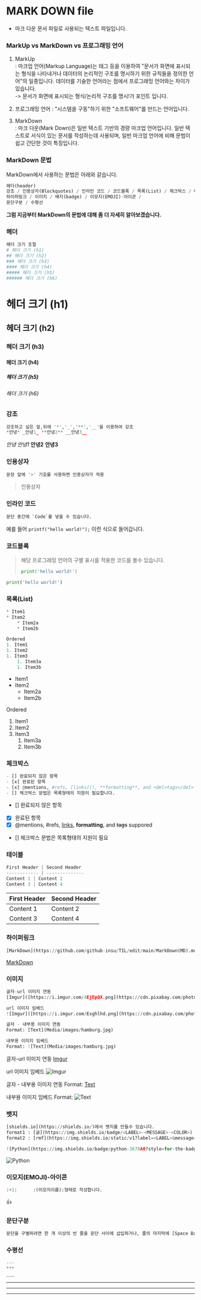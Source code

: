 # **MARK DOWN file**
- 마크 다운 문서 파일로 사용되는 텍스트 파일입니다.


### **MarkUp vs MarkDown vs 프로그래밍 언어**
1. MarkUp  
: 마크업 언어(Markup Language)는 태그 등을 이용하여 "문서가 화면에 표시되는 형식을 나타내거나 데이터의 논리적인 구조를 명시하기 위한 규칙들을 정의한 언어"의 일종입니다. 데이터를 기술한 언어라는 점에서 프로그래밍 언어와는 차이가 있습니다.  
-> 문서가 화면에 표시되는 형식/논리적 구조를 명시!가 포인트 입니다.  

2. 프로그래밍 언어 : "시스템을 구동"하기 위한 "소프트웨어"를 만드는 언어입니다.  

3. MarkDown  
: 마크 다운(Mark Down)은 일반 텍스트 기반의 경량 마크업 언어입니다. 일반 텍스트로 서식이 있는 문서를 작성하는데 사용되며, 일반 마크업 언어에 비해 문법이 쉽고 간단한 것이 특징입니다.


### **MarkDown 문법** 
MarkDown에서 사용하는 문법은 아래와 같습니다.
```python
헤더(header)
강조 / 인용상자(Blockquotes) / 인라인 코드 / 코드블록 / 목록(List) / 체크박스 / 테이블
하이퍼링크 / 이미지 / 배지(badge) / 이모지(EMOJI)-아이콘 /
문단구분 / 수평선
```

**그럼 지금부터 MarkDown의 문법에 대해 좀 더 자세히 알아보겠습니다.**

### **헤더**
```python
헤더 크기 조절  
# 헤더 크기 (h1)  
## 헤더 크기 (h2)  
### 헤더 크기 (h3)  
#### 헤더 크기 (h4)  
##### 헤더 크기 (h5)  
###### 헤더 크기 (h6)  
```

# 헤더 크기 (h1)  
## 헤더 크기 (h2)  
### 헤더 크기 (h3)  
#### 헤더 크기 (h4)  
##### 헤더 크기 (h5)  
###### 헤더 크기 (h6)  


### **강조**
```python
강조하고 싶은 앞,뒤에 '*','_','**','__'을 이용하여 강조
*안녕* _안녕1_ **안녕2** __안녕3__
```
*안녕* _안녕1_ **안녕2** __안녕3__


### **인용상자**
```python
문장 앞에 '>' 기호를 사용하면 인용상자가 적용
```
> 인용상자


### **인라인 코드**
```python
문단 중간에 `Code`를 넣을 수 있습니다.
```
예를 들어 `printf("hello world!");` 이런 식으로 들어갑니다.


### **코드블록**
> 해당 프로그래밍 언어의 구별 표시를 적용한 코드를 볼수 있습니다.
> ```python
> print('hello world!')
> ```
```python
print('hello world!')
```


### **목록(List)**
```python
* Item1
* Item2
    * Item2a
    * Item2b

Ordered
1. Item1
1. Item2
1. Item3
    1. Item3a
    1. Item3b
```
* Item1
* Item2
    * Item2a
    * Item2b

Ordered
1. Item1
1. Item2
1. Item3
    1. Item3a
    1. Item3b


### **체크박스**
```python
- [] 완료되지 않은 항목
- [x] 완료된 항목
- [x] @mentions, #refs, [links](), **formatting**, and <del>tags</del> suppored
- [] 체크박스 문법은 목록형태의 지원이 필요합니다.
```
- [] 완료되지 않은 항목
- [x] 완료된 항목
- [x] @mentions, #refs, [links](), **formatting**, and <del>tags</del> suppored
- [] 체크박스 문법은 목록형태의 지원이 필요


### **테이블**
```python
First Header | Second Header
------------ | --------------
Content 1 | Content 2
Content 3 | Content 4
```
First Header | Second Header
------------ | --------------
Content 1 | Content 2
Content 3 | Content 4


### **하이퍼링크**
```python
[MarkDown](https://github.com/github-insu/TIL/edit/main/MarkDown(MD).md)
```
[MarkDown](https://github.com/github-insu/TIL/edit/main/MarkDown(MD).md)


### **이미지**
```python
글자-url 이미지 연동
[Imgur]([https://i.imgur.com/4EjEpQX.png](https://cdn.pixabay.com/photo/2023/01/22/16/45/nature-7736939_960_720.jpg))

url 이미지 임베드
![Imgur]([https://i.imgur.com/Esghlhd.png](https://cdn.pixabay.com/photo/2023/01/22/16/45/nature-7736939_960_720.jpg))

글자 - 내부용 이미지 연동
Format: [Text](Media/images/hamburg.jpg)

내부용 이미지 임베드
Format: ![Text](Media/images/hamburg.jpg)
```
글자-url 이미지 연동
[Imgur]([https://i.imgur.com/4EjEpQX.png](https://cdn.pixabay.com/photo/2023/01/22/16/45/nature-7736939_960_720.jpg))

url 이미지 임베드
![Imgur]([https://i.imgur.com/Esghlhd.png](https://cdn.pixabay.com/photo/2023/01/22/16/45/nature-7736939_960_720.jpg))

글자 - 내부용 이미지 연동
Format: [Text](Media/images/hamburg.jpg)

내부용 이미지 임베드
Format: ![Text](Media/images/hamburg.jpg)


### **뱃지**
```python
[shields.io](https://shields.io/)에서 뱃지를 만들수 있습니다.
format1 : [글](https://img.shields.io/badge/<LABEL>-<MESSAGE>-<COLOR>)
format2 : [rmf](https://img.shields.io/static/v1?label=<LABEL>&message=<MESSAGE>&color=<COLOR>)

![Python](https://img.shields.io/badge/python-3670A0?style=for-the-badge&logo=python&logoColor=ffdd54)
```
![Python](https://img.shields.io/badge/python-3670A0?style=for-the-badge&logo=python&logoColor=ffdd54)


### **이모지(EMOJI)-아이콘**
```python
:+1:      :(이모지이름):형태로 작성합니다.
```
:+1:


### **문단구분**
```python
문단을 구별하려면 한 개 이상의 빈 줄을 문단 사이에 삽입하거나, 줄의 마지막에 [Space Bar]를 두 번 이상 눌러 띄어쓰기를 해야 합니다.
```


### **수평선**
```python
---
***
___
```

---
***
___
